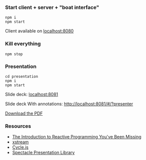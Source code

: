 ### Start client + server + "boat interface"

```
npm i
npm start
````

Client available on [localhost:8080](http://localhost:8080)

### Kill everything

`npm stop`

### Presentation

```
cd presentation
npm i
npm start
```

Slide deck: [localhost:8081](http://localhost:8081)

Slide deck With annotations: [http://localhost:8081/#/?presenter](http://localhost:8081/#/?presenter)

[Download the PDF](https://github.com/johnnynotsolucky/ctbd-streams-talk/raw/master/presentation.pdf)

### Resources

- [The Introduction to Reactive Programming You've Been Missing](https://gist.github.com/staltz/868e7e9bc2a7b8c1f754)
- [xstream](https://github.com/staltz/xstream)
- [Cycle.js](https://cycle.js.org/)
- [Spectacle Presentation Library](https://github.com/FormidableLabs/spectacle)
